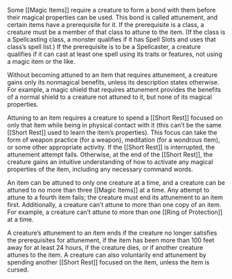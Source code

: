 Some [[Magic Items]] require a creature to form a bond with them before their magical properties can be used. This bond is called attunement, and certain items have a prerequisite for it. If the prerequisite is a class, a creature must be a member of that class to attune to the item. (If the class is a Spellcasting class, a monster qualifies if it has Spell Slots and uses that class’s spell list.) If the prerequisite is to be a Spellcaster, a creature qualifies if it can cast at least one spell using its traits or features, not using a magic item or the like.

Without becoming attuned to an item that requires attunement, a creature gains only its nonmagical benefits, unless its description states otherwise. For example, a magic shield that requires attunement provides the benefits of a normal shield to a creature not attuned to it, but none of its magical properties.

Attuning to an item requires a creature to spend a [[Short Rest]] focused on only that item while being in physical contact with it (this can’t be the same [[Short Rest]] used to learn the item’s properties). This focus can take the form of weapon practice (for a weapon), meditation (for a wondrous item), or some other appropriate activity. If the [[Short Rest]] is interrupted, the attunement attempt fails. Otherwise, at the end of the [[Short Rest]], the creature gains an intuitive understanding of how to activate any magical properties of the item, including any necessary command words. 

An item can be attuned to only one creature at a time, and a creature can be attuned to no more than three [[Magic Items]] at a time. Any attempt to attune to a fourth item fails; the creature must end its attunement to an item first. Additionally, a creature can’t attune to more than one copy of an item. For example, a creature can’t attune to more than one [[Ring of Protection]] at a time. 

A creature’s attunement to an item ends if the creature no longer satisfies the prerequisites for attunement, if the item has been more than 100 feet away for at least 24 hours, if the creature dies, or if another creature attunes to the item. A creature can also voluntarily end attunement by spending another [[Short Rest]] focused on the item, unless the item is cursed.